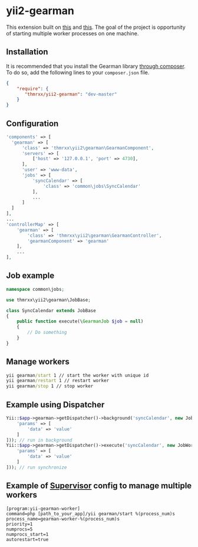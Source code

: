 yii2-gearman
============

This extension built on [this](https://github.com/Filsh/yii2-gearman) and [this](https://github.com/sinergi/gearman).
The goal of the project is opportunity of starting multiple worker processes on one machine. 

## Installation

It is recommended that you install the Gearman library [through composer](http://getcomposer.org/). To do so, add the following lines to your ``composer.json`` file.

```json
{
    "require": {
       "thmrxx/yii2-gearman": "dev-master"
    }
}
```

## Configuration

```php
'components' => [
  'gearman' => [
      'class' => 'thmrxx\yii2\gearman\GearmanComponent',
      'servers' => [
          ['host' => '127.0.0.1', 'port' => 4730],
      ],
      'user' => 'www-data',
      'jobs' => [
          'syncCalendar' => [
              'class' => 'common\jobs\SyncCalendar'
          ],
          ...
      ]
  ]
],
...
'controllerMap' => [
    'gearman' => [
        'class' => 'thmrxx\yii2\gearman\GearmanController',
        'gearmanComponent' => 'gearman'
    ],
    ...
],
```

## Job example

```php
namespace common\jobs;

use thmrxx\yii2\gearman\JobBase;

class SyncCalendar extends JobBase
{
    public function execute(\GearmanJob $job = null)
    {
        // Do something
    }
}
```

## Manage workers

```cmd
yii gearman/start 1 // start the worker with unique id
yii gearman/restart 1 // restart worker
yii gearman/stop 1 // stop worker
```

## Example using Dispatcher

```php
Yii::$app->gearman->getDispatcher()->background('syncCalendar', new JobWorkload([
    'params' => [
        'data' => 'value'
    ]
])); // run in background
Yii::$app->gearman->getDispatcher()->execute('syncCalendar', new JobWorkload([
    'params' => [
        'data' => 'value'
    ]
])); // run synchronize
```

## Example of [Supervisor](http://supervisord.org/) config to manage multiple workers

```
[program:yii-gearman-worker]
command=php [path_to_your_app]/yii gearman/start %(process_num)s
process_name=gearman-worker-%(process_num)s
priority=1
numprocs=5
numprocs_start=1
autorestart=true
```
